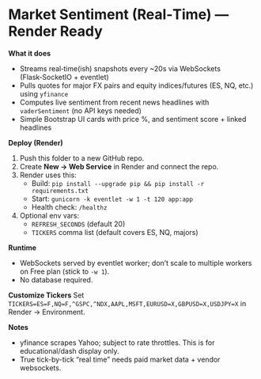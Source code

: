 # Market Sentiment (Real‑Time) — Render Ready

**What it does**
- Streams real‑time(ish) snapshots every ~20s via WebSockets (Flask‑SocketIO + eventlet)
- Pulls quotes for major FX pairs and equity indices/futures (ES, NQ, etc.) using `yfinance`
- Computes live sentiment from recent news headlines with `vaderSentiment` (no API keys needed)
- Simple Bootstrap UI cards with price %, and sentiment score + linked headlines

**Deploy (Render)**
1. Push this folder to a new GitHub repo.
2. Create **New → Web Service** in Render and connect the repo.
3. Render uses this:
   - Build: `pip install --upgrade pip && pip install -r requirements.txt`
   - Start: `gunicorn -k eventlet -w 1 -t 120 app:app`
   - Health check: `/healthz`
4. Optional env vars:
   - `REFRESH_SECONDS` (default 20)
   - `TICKERS` comma list (default covers ES, NQ, majors)

**Runtime**
- WebSockets served by eventlet worker; don’t scale to multiple workers on Free plan (stick to `-w 1`).
- No database required.

**Customize Tickers**
Set `TICKERS=ES=F,NQ=F,^GSPC,^NDX,AAPL,MSFT,EURUSD=X,GBPUSD=X,USDJPY=X` in Render → Environment.

**Notes**
- yfinance scrapes Yahoo; subject to rate throttles. This is for educational/dash display only.
- True tick-by-tick “real time” needs paid market data + vendor websockets.

